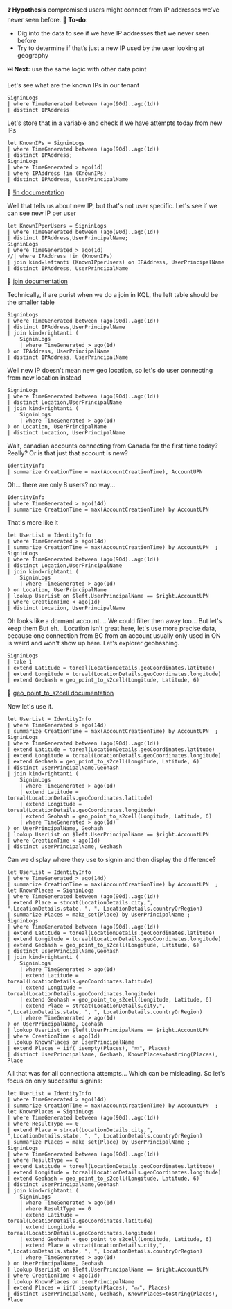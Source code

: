 **❓ Hypothesis** compromised users might connect from IP addresses we’ve never seen before.
**📃 To-do**: 
  - Dig into the data to see if we have IP addresses that we never seen before
  - Try to determine if that’s just a new IP used by the user looking at geography   

**⏭️ Next:** use the same logic with other data point 


Let's see what are the known IPs in our tenant
```kql
SigninLogs
| where TimeGenerated between (ago(90d)..ago(1d))
| distinct IPAddress
```

Let's store that in a variable and check if we have attempts today from new IPs

```kql
let KnownIPs = SigninLogs
| where TimeGenerated between (ago(90d)..ago(1d))
| distinct IPAddress;
SigninLogs
| where TimeGenerated > ago(1d)
| where IPAddress !in (KnownIPs)
| distinct IPAddress, UserPrincipalName
```

🔗 [!in documentation](https://learn.microsoft.com/en-us/azure/data-explorer/kusto/query/not-in-cs-operator)


Well that tells us about new IP, but that's not user specific. Let's see if we can see new IP per user

```kql
let KnownIPperUsers = SigninLogs
| where TimeGenerated between (ago(90d)..ago(1d))
| distinct IPAddress,UserPrincipalName;
SigninLogs
| where TimeGenerated > ago(1d)
//| where IPAddress !in (KnownIPs)
| join kind=leftanti (KnownIPperUsers) on IPAddress, UserPrincipalName
| distinct IPAddress, UserPrincipalName
```

🔗 [join documentation](https://learn.microsoft.com/en-us/azure/data-explorer/kusto/query/join-operator?pivots=azuredataexplorer)

Technically, if are purist when we do a join in KQL, the left table should be the smaller table

```kql
SigninLogs
| where TimeGenerated between (ago(90d)..ago(1d))
| distinct IPAddress,UserPrincipalName
| join kind=rightanti (
    SigninLogs
    | where TimeGenerated > ago(1d)
) on IPAddress, UserPrincipalName
| distinct IPAddress, UserPrincipalName
```

Well new IP doesn't mean new geo location, so let's do user connecting from new location instead

```kql
SigninLogs
| where TimeGenerated between (ago(90d)..ago(1d))
| distinct Location,UserPrincipalName
| join kind=rightanti (
    SigninLogs
    | where TimeGenerated > ago(1d)
) on Location, UserPrincipalName
| distinct Location, UserPrincipalName
```

Wait, canadian accounts connecting from Canada for the first time today? Really? Or is that just that account is new?

```kql
IdentityInfo
| summarize CreationTime = max(AccountCreationTime), AccountUPN 
```

Oh... there are only 8 users? no way...

```kql
IdentityInfo
| where TimeGenerated > ago(14d)
| summarize CreationTime = max(AccountCreationTime) by AccountUPN 
```

That's more like it

```kql
let UserList = IdentityInfo
| where TimeGenerated > ago(14d)
| summarize CreationTime = max(AccountCreationTime) by AccountUPN  ;
SigninLogs
| where TimeGenerated between (ago(90d)..ago(1d))
| distinct Location,UserPrincipalName
| join kind=rightanti (
    SigninLogs
    | where TimeGenerated > ago(1d)
) on Location, UserPrincipalName
| lookup UserList on $left.UserPrincipalName == $right.AccountUPN
| where CreationTime < ago(1d)
| distinct Location, UserPrincipalName
```

Oh looks like a dormant account.... We could filter then away too... But let's keep them
But eh... Location isn't great here, let's use more precise  data, because one connection from BC from an account usually only used in ON is weird and won't show up here.
Let's explorer geohashing.

```kql
SigninLogs
| take 1
| extend Latitude = toreal(LocationDetails.geoCoordinates.latitude)
| extend Longitude = toreal(LocationDetails.geoCoordinates.longitude)
| extend Geohash = geo_point_to_s2cell(Longitude, Latitude, 6)
``` 

🔗 [geo_point_to_s2cell documentation](https://learn.microsoft.com/en-us/azure/data-explorer/kusto/query/geo-point-to-s2cell-function)

Now let's use it.

```kql
let UserList = IdentityInfo
| where TimeGenerated > ago(14d)
| summarize CreationTime = max(AccountCreationTime) by AccountUPN  ;
SigninLogs
| where TimeGenerated between (ago(90d)..ago(1d))
| extend Latitude = toreal(LocationDetails.geoCoordinates.latitude)
| extend Longitude = toreal(LocationDetails.geoCoordinates.longitude)
| extend Geohash = geo_point_to_s2cell(Longitude, Latitude, 6)
| distinct UserPrincipalName,Geohash
| join kind=rightanti (
    SigninLogs
    | where TimeGenerated > ago(1d)
    | extend Latitude = toreal(LocationDetails.geoCoordinates.latitude)
    | extend Longitude = toreal(LocationDetails.geoCoordinates.longitude)
    | extend Geohash = geo_point_to_s2cell(Longitude, Latitude, 6)
    | where TimeGenerated > ago(1d)
) on UserPrincipalName, Geohash
| lookup UserList on $left.UserPrincipalName == $right.AccountUPN
| where CreationTime < ago(1d)
| distinct UserPrincipalName, Geohash
```

Can we display where they use to signin and then display the difference?

```kql
let UserList = IdentityInfo
| where TimeGenerated > ago(14d)
| summarize CreationTime = max(AccountCreationTime) by AccountUPN  ;
let KnownPlaces = SigninLogs
| where TimeGenerated between (ago(90d)..ago(1d))
| extend Place = strcat(LocationDetails.city,", ",LocationDetails.state, ", ", LocationDetails.countryOrRegion)
| summarize Places = make_set(Place) by UserPrincipalName ;
SigninLogs
| where TimeGenerated between (ago(90d)..ago(1d))
| extend Latitude = toreal(LocationDetails.geoCoordinates.latitude)
| extend Longitude = toreal(LocationDetails.geoCoordinates.longitude)
| extend Geohash = geo_point_to_s2cell(Longitude, Latitude, 6)
| distinct UserPrincipalName,Geohash
| join kind=rightanti (
    SigninLogs
    | where TimeGenerated > ago(1d)
    | extend Latitude = toreal(LocationDetails.geoCoordinates.latitude)
    | extend Longitude = toreal(LocationDetails.geoCoordinates.longitude)
    | extend Geohash = geo_point_to_s2cell(Longitude, Latitude, 6)
    | extend Place = strcat(LocationDetails.city,", ",LocationDetails.state, ", ", LocationDetails.countryOrRegion)
    | where TimeGenerated > ago(1d)
) on UserPrincipalName, Geohash
| lookup UserList on $left.UserPrincipalName == $right.AccountUPN
| where CreationTime < ago(1d)
| lookup KnownPlaces on UserPrincipalName
| extend Places = iif( isempty(Places), "💤", Places)
| distinct UserPrincipalName, Geohash, KnownPlaces=tostring(Places), Place
```

All that was for all connectiona attempts... Which can be misleading. So let's focus on only successful signins:

```kql
let UserList = IdentityInfo
| where TimeGenerated > ago(14d)
| summarize CreationTime = max(AccountCreationTime) by AccountUPN  ;
let KnownPlaces = SigninLogs
| where TimeGenerated between (ago(90d)..ago(1d))
| where ResultType == 0
| extend Place = strcat(LocationDetails.city,", ",LocationDetails.state, ", ", LocationDetails.countryOrRegion)
| summarize Places = make_set(Place) by UserPrincipalName ;
SigninLogs
| where TimeGenerated between (ago(90d)..ago(1d))
| where ResultType == 0
| extend Latitude = toreal(LocationDetails.geoCoordinates.latitude)
| extend Longitude = toreal(LocationDetails.geoCoordinates.longitude)
| extend Geohash = geo_point_to_s2cell(Longitude, Latitude, 6)
| distinct UserPrincipalName,Geohash
| join kind=rightanti (
    SigninLogs
    | where TimeGenerated > ago(1d)
    | where ResultType == 0
    | extend Latitude = toreal(LocationDetails.geoCoordinates.latitude)
    | extend Longitude = toreal(LocationDetails.geoCoordinates.longitude)
    | extend Geohash = geo_point_to_s2cell(Longitude, Latitude, 6)
    | extend Place = strcat(LocationDetails.city,", ",LocationDetails.state, ", ", LocationDetails.countryOrRegion)
    | where TimeGenerated > ago(1d)
) on UserPrincipalName, Geohash
| lookup UserList on $left.UserPrincipalName == $right.AccountUPN
| where CreationTime < ago(1d)
| lookup KnownPlaces on UserPrincipalName
| extend Places = iif( isempty(Places), "💤", Places)
| distinct UserPrincipalName, Geohash, KnownPlaces=tostring(Places), Place
```
